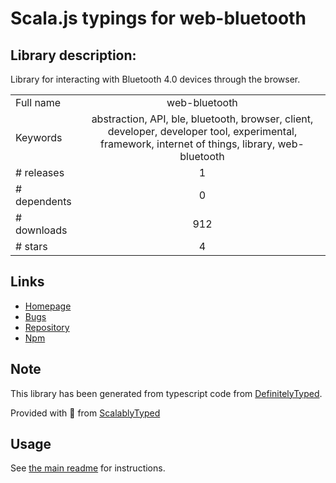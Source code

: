 
# Scala.js typings for web-bluetooth


## Library description:
Library for interacting with Bluetooth 4.0 devices through the browser.

|                    |                 |
| ------------------ | :-------------: |
| Full name          | web-bluetooth |
| Keywords           | abstraction, API, ble, bluetooth, browser, client, developer, developer tool, experimental, framework, internet of things, library, web-bluetooth |
| # releases         | 1 |
| # dependents       | 0 |
| # downloads        | 912 |
| # stars            | 4 |

## Links
- [Homepage](https://github.com/sabertooth-io/web-bluetooth#readme)
- [Bugs](https://github.com/sabertooth-io/web-bluetooth/issues)
- [Repository](https://github.com/sabertooth-io/web-bluetooth)
- [Npm](https://www.npmjs.com/package/web-bluetooth)
    


## Note
This library has been generated from typescript code from [DefinitelyTyped](https://definitelytyped.org).

Provided with :purple_heart: from [ScalablyTyped](https://github.com/oyvindberg/ScalablyTyped)

## Usage
See [the main readme](../../readme.md) for instructions.


